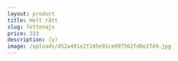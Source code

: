```yaml
---
layout: product
title: Helt rått
slug: fettenajs
price: 333
description: (y)
image: /uploads/452a491e2f245e91ce097562fd0e2749.jpg
---
```

